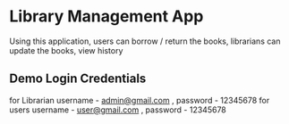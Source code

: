 # Library Management App

Using this application, users can borrow / return the books, librarians can update the books, view history

## Demo Login Credentials

for Librarian
username  - admin@gmail.com , password  - 12345678
for users
username  - user@gmail.com , password  - 12345678


